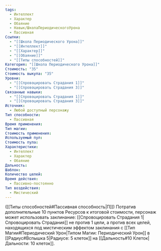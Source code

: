 ```yaml
---
tags:
  - Интеллект
  - Характер
  - Обаяние
  - Навык/ШколаПериодическогоУрона
  - Пассивная
Ссылки:
  - "[[Школа Периодического Урона]]"
  - "[[Интеллект]]"
  - "[[Характер]]"
  - "[[Обаяние]]"
  - "[[Типы способностей]]"
Категория: "[[Школа Периодического Урона]]"
Стоимость: "35"
Стоимость выкупа: "35"
Уровни:
  - "[[Спровоцировать Страдания 1]]"
  - "[[Спровоцировать Страдания 3]]"
Связанные навыки:
  - "[[Спровоцировать Страдания 1]]"
  - "[[Спровоцировать Страдания 3]]"
Источник:
  - Любой доступный персонажу
Тип способности:
  - Пассивная
Время применения: 
Тип магии: 
Стоимость применения: 
Используемый пул: 
Стоимость пула: 
Характеристики:
  - Интеллект
  - Характер
  - Обаяние
Дальность: 
Шаблон: 
Количество целей: 
Время действия:
  - Пассивно-постоянно
Тип воздействия:
  - Мистический
---
```

([[Типы способностей#Пассивная способность|П]]) Потратив дополнительные 10 пунктов Ресурсов к итоговой стоимости, персонаж может использовать заклинание: [[Спровоцировать Страдания 1|Спровоцировать Страдания]] не против 1 цели, а против всех целей, находящихся под мистическим эффектом заклинания с [[Тип Магии#Периодический Урон|Типом Магии: Периодический Урон]] в [[Радиус#Вспышка 5|Радиусе: 5 клеток]] на [[Дальность#10 Клеток|Дальности: 10 клеток]]. 